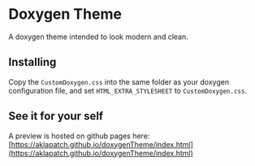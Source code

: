 
# Doxygen Theme

A doxygen theme intended to look modern and clean.

## Installing
Copy the `CustomDoxygen.css` into the same folder as your doxygen configuration file, and set `HTML_EXTRA_STYLESHEET` to `CustomDoxygen.css`.

## See it for your self

A preview is hosted on github pages here: [https://aklapatch.github.io/doxygenTheme/index.html](https://aklapatch.github.io/doxygenTheme/index.html)

